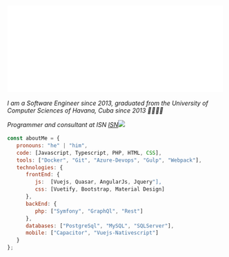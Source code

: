 <img src="https://github.com/BURNING-SOLUTIONS/reeveng/blob/master/svg.svg" height="200"/>


<p><em>I am a Software Engineer since 2013, graduated from the University of Computer Sciences of Havana, Cuba since 2013 💪😏😏💪</br>
</em></p>
<p><em>Programmer and consultant at ISN <a href="https://isnsecurity.com/">ISN</a><img src="https://media.giphy.com/media/WUlplcMpOCEmTGBtBW/giphy.gif" width="30"></br>
</em></p>


```javascript
const aboutMe = {
   pronouns: "he" | "him",
   code: [Javascript, Typescript, PHP, HTML, CSS],
   tools: ["Docker", "Git", "Azure-Devops", "Gulp", "Webpack"],
   technologies: {
      frontEnd: {
         js:  [Vuejs, Quasar, AngularJs, Jquery"],
         css: [Vuetify, Bootstrap, Material Design]
      },
      backEnd: {
         php: ["Symfony", "GraphQl", "Rest"]
      },
      databases: ["PostgreSql", "MySQL", "SQLServer"],
      mobile: ["Capacitor", "Vuejs-Nativescript"]
   }
};
```
</br>
